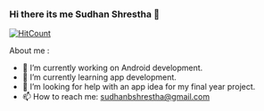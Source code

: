 ### Hi there its me Sudhan Shrestha 👋
[![HitCount](http://hits.dwyl.com/sakazux/sakazux.svg)](http://hits.dwyl.com/sakazux/sakazux)



About me :

- 🔭 I’m currently working on Android development.
- 🌱 I’m currently learning app development. 
- 🤔 I’m looking for help with an app idea for my final year project.
- 📫 How to reach me: sudhanbshrestha@gmail.com
 

